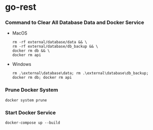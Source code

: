 # go-rest

### Command to Clear All Database Data and Docker Service

- MacOS

  ```
  rm -rf external/database/data && \
  rm -rf external/database/db_backup && \
  docker rm db && \
  docker rm api
  ```

- Windows

  ```
  rm .\external\database\data; rm .\external\database\db_backup; docker rm db; docker rm api
  ```

### Prune Docker System

    docker system prune

### Start Docker Service

    docker-compose up --build
